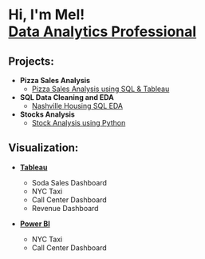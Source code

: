 <h1>Hi, I'm Mel! <br/><a href="https://github.com/mel4data">Data Analytics Professional</a>

<h2> Projects:</h2>

- <b>Pizza Sales Analysis</b>
  - [Pizza Sales Analysis using SQL & Tableau](https://github.com/mel4data/Pizza-Sales-Analysis)
- <b>SQL Data Cleaning and EDA</b>
  - [Nashville Housing SQL EDA](https://github.com/mel4data/Nashville-Housing-Data-Cleaning-EDA)
- <b>Stocks Analysis</b>
  - [Stock Analysis using Python](https://github.com/mel4data/Stock-Analysis)

  
<h2> Visualization:</h2>

- [<b>Tableau</b>](https://github.com/mel4data/Tableau-Visualization)

  - Soda Sales Dashboard
  - NYC Taxi
  - Call Center Dashboard
  - Revenue Dashboard

- [<b>Power BI</b>](https://github.com/mel4data/Power-BI-Visualization)

  - NYC Taxi
  - Call Center Dashboard
  
